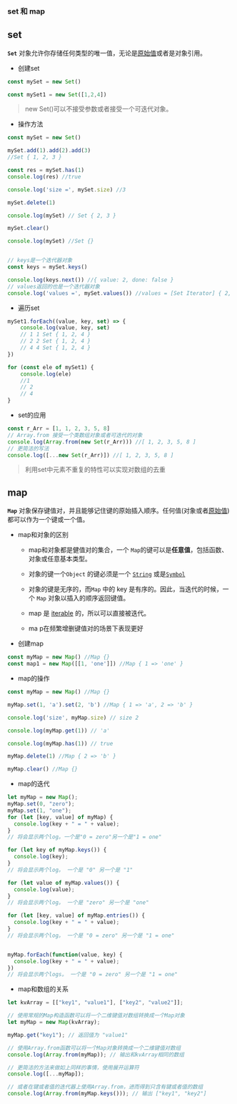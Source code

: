 ### set 和 map

## set

**`Set`** 对象允许你存储任何类型的唯一值，无论是[原始值](https://developer.mozilla.org/zh-CN/docs/Glossary/Primitive)或者是对象引用。

* 创建set

```js
const mySet = new Set()

const mySet1 = new Set([1,2,4])
```

> new Set()可以不接受参数或者接受一个可迭代对象。

* 操作方法

```js
const mySet = new Set()

mySet.add(1).add(2).add(3)
//Set { 1, 2, 3 }

const res = mySet.has(1)
console.log(res) //true

console.log('size =', mySet.size) //3

mySet.delete(1)

console.log(mySet) // Set { 2, 3 }

mySet.clear()

console.log(mySet) //Set {}


// keys是一个迭代器对象
const keys = mySet.keys()

console.log(keys.next()) //{ value: 2, done: false }
// values返回的也是一个迭代器对象
console.log('values =', mySet.values()) //values = [Set Iterator] { 2, 3 }
```

* 遍历set

```js
mySet1.forEach((value, key, set) => {
	console.log(value, key, set)
	// 1 1 Set { 1, 2, 4 }
	// 2 2 Set { 1, 2, 4 }
	// 4 4 Set { 1, 2, 4 }
})

for (const ele of mySet1) {
	console.log(ele)
	//1
	// 2
	// 4
}
```

* set的应用

```js
const r_Arr = [1, 1, 2, 3, 5, 8]
// Array.from 接受一个类数组对象或者可迭代的对象
console.log(Array.from(new Set(r_Arr))) //[ 1, 2, 3, 5, 8 ]
// 更简洁的写法
console.log([...new Set(r_Arr)]) //[ 1, 2, 3, 5, 8 ]
```

> 利用set中元素不重复的特性可以实现对数组的去重

## map

**`Map`** 对象保存键值对，并且能够记住键的原始插入顺序。任何值(对象或者[原始值](https://developer.mozilla.org/zh-CN/docs/Glossary/Primitive)) 都可以作为一个键或一个值。

* map和对象的区别

  * map和对象都是健值对的集合，一个 `Map`的键可以是**任意值**，包括函数、对象或任意基本类型。

  * 对象的键一个`Object` 的键必须是一个 [`String`](https://developer.mozilla.org/zh-CN/docs/Web/JavaScript/Reference/String) 或是[`Symbol`](https://developer.mozilla.org/zh-CN/docs/Web/JavaScript/Reference/Global_Objects/Symbol)
  * 对象的键是无序的，而`Map` 中的 key 是有序的。因此，当迭代的时候，一个 `Map` 对象以插入的顺序返回键值。
  * map 是 [iterable](https://developer.mozilla.org/en-US/docs/Web/JavaScript/Guide/iterable) 的，所以可以直接被迭代。

  *  ma p在频繁增删键值对的场景下表现更好

* 创建map

```js
const myMap = new Map() //Map {}
const map1 = new Map([[1, 'one']]) //Map { 1 => 'one' }
```

* map的操作

```js
const myMap = new Map() //Map {}

myMap.set(1, 'a').set(2, 'b') //Map { 1 => 'a', 2 => 'b' }

console.log('size', myMap.size) // size 2

console.log(myMap.get(1)) // 'a'

console.log(myMap.has(1)) // true

myMap.delete(1) //Map { 2 => 'b' }

myMap.clear() //Map {}
```

* map的迭代

```js
let myMap = new Map();
myMap.set(0, "zero");
myMap.set(1, "one");
for (let [key, value] of myMap) {
  console.log(key + " = " + value);
}
// 将会显示两个log。一个是"0 = zero"另一个是"1 = one"

for (let key of myMap.keys()) {
  console.log(key);
}
// 将会显示两个log。 一个是 "0" 另一个是 "1"

for (let value of myMap.values()) {
  console.log(value);
}
// 将会显示两个log。 一个是 "zero" 另一个是 "one"

for (let [key, value] of myMap.entries()) {
  console.log(key + " = " + value);
}
// 将会显示两个log。 一个是 "0 = zero" 另一个是 "1 = one"


myMap.forEach(function(value, key) {
  console.log(key + " = " + value);
})
// 将会显示两个logs。 一个是 "0 = zero" 另一个是 "1 = one"
```

* map和数组的关系

```js
let kvArray = [["key1", "value1"], ["key2", "value2"]];

// 使用常规的Map构造函数可以将一个二维键值对数组转换成一个Map对象
let myMap = new Map(kvArray);

myMap.get("key1"); // 返回值为 "value1"

// 使用Array.from函数可以将一个Map对象转换成一个二维键值对数组
console.log(Array.from(myMap)); // 输出和kvArray相同的数组

// 更简洁的方法来做如上同样的事情，使用展开运算符
console.log([...myMap]);

// 或者在键或者值的迭代器上使用Array.from，进而得到只含有键或者值的数组
console.log(Array.from(myMap.keys())); // 输出 ["key1", "key2"]
```


